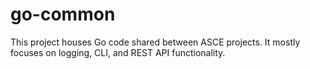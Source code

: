 # go-common

<!-- [![godoc](https://pkg.go.dev/static/frontend/badge/badge.svg)](https://ace.git.act3-ace.com/go-common/pkg/git.act3-ace.com/ace/go-common/) -->

This project houses Go code shared between ASCE projects. It mostly focuses on logging, CLI, and REST API functionality.
